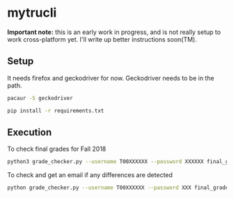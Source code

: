 # mytrucli
**Important note:** this is an early work in progress, and is not really setup to work cross-platform yet. I'll write up better instructions soon(TM).

## Setup
It needs firefox and geckodriver for now. Geckodriver needs to be in the path.

```bash
pacaur -S geckodriver
```

```bash
pip install -r requirements.txt
```

## Execution
To check final grades for Fall 2018
```bash
python3 grade_checker.py --username T00XXXXXX --password XXXXXX final_grades --term 201810
```

To check and get an email if any differences are detected
```bash
python grade_checker.py --username T00XXXXXX --password XXX final_grades --term 201810 --email XXX@XXXX.com --sendgrid-api-key SG.XXXXX
```
